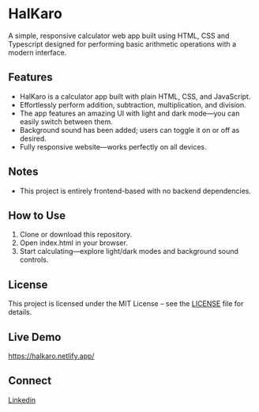 # HalKaro
A simple, responsive calculator web app built using HTML, CSS and Typescript designed for performing basic arithmetic operations with a modern interface.

## Features

- HalKaro is a calculator app built with plain HTML, CSS, and JavaScript.
- Effortlessly perform addition, subtraction, multiplication, and division.
- The app features an amazing UI with light and dark mode—you can easily switch between them.
- Background sound has been added; users can toggle it on or off as desired.
- Fully responsive website—works perfectly on all devices.

## Notes

- This project is entirely frontend-based with no backend dependencies.

## How to Use

1. Clone or download this repository.
2. Open index.html in your browser.
3. Start calculating—explore light/dark modes and background sound controls.

## License

This project is licensed under the MIT License – see the [LICENSE](https://github.com/Omkar3101/HalKaro_Project/blob/main/LICENSE) file for details.

## Live Demo

https://halkaro.netlify.app/

## Connect

[Linkedin](www.linkedin.com/in/omkar3101)
